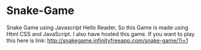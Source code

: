 # Snake-Game
Snake Game using Javascript
Hello Reader, So this Game is made using Html CSS and JavaScript.
I also have hosted this game. If you want to play this here is link:
http://snakegame.infinityfreeapp.com/snake-game/?i=1

